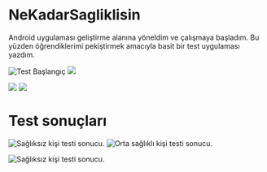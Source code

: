 # NeKadarSagliklisin
Android uygulaması geliştirme alanına yöneldim ve çalışmaya başladım.
Bu yüzden öğrendiklerimi pekiştirmek amacıyla basit bir test uygulaması yazdım.

![Test Başlangıç](/nekadarappimages/images1.JPG)  ![ ](/nekadarappimages/images.JPG)

![ ](/nekadarappimages/images2.JPG)  ![ ](/nekadarappimages/images3.JPG)


# Test sonuçları

![Sağlıksız kişi testi sonucu.](/nekadarappimages/images4.JPG)  ![Orta sağlıklı kişi testi sonucu.](/nekadarappimages/images5.JPG)

![Sağlıksız kişi testi sonucu.](/nekadarappimages/images6.JPG)



